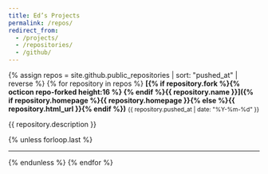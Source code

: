 ```yaml
---
title: Ed’s Projects
permalink: /repos/
redirect_from:
  - /projects/
  - /repositories/
  - /github/
---
```


{% assign repos = site.github.public_repositories | sort: "pushed_at" | reverse %}
{% for repository in repos %}
**[{% if repository.fork %}{% octicon repo-forked height:16 %}&nbsp;{% endif %}{{ repository.name }}]({% if repository.homepage %}{{ repository.homepage }}{% else %}{{ repository.html_url }}{% endif %})** 
<small><time datetime="{{ repository.pushed_at | date: '%Y-%m-%d' }}">{{ repository.pushed_at | date: "%Y-%m-%d" }}</time></small>

{{ repository.description }}

{% unless forloop.last %}<hr color="silver" size="0.5px">{% endunless %}
{% endfor %}